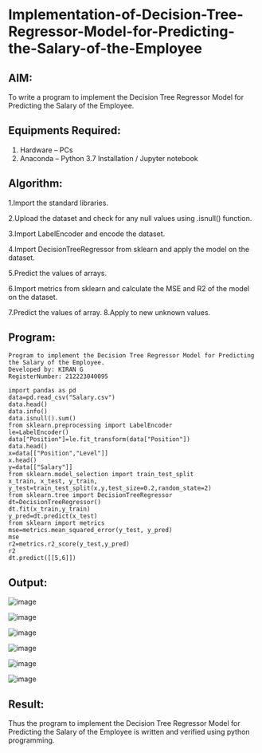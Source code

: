 # Implementation-of-Decision-Tree-Regressor-Model-for-Predicting-the-Salary-of-the-Employee

## AIM:
To write a program to implement the Decision Tree Regressor Model for Predicting the Salary of the Employee.

## Equipments Required:
1. Hardware – PCs
2. Anaconda – Python 3.7 Installation / Jupyter notebook

## Algorithm:

1.Import the standard libraries.

2.Upload the dataset and check for any null values using .isnull() function.

3.Import LabelEncoder and encode the dataset.

4.Import DecisionTreeRegressor from sklearn and apply the model on the dataset.

5.Predict the values of arrays.

6.Import metrics from sklearn and calculate the MSE and R2 of the model on the dataset.

7.Predict the values of array. 8.Apply to new unknown values.

## Program:
```
Program to implement the Decision Tree Regressor Model for Predicting the Salary of the Employee.
Developed by: KIRAN G
RegisterNumber: 212223040095
```

```
import pandas as pd
data=pd.read_csv("Salary.csv")
data.head()
data.info()
data.isnull().sum()
from sklearn.preprocessing import LabelEncoder
le=LabelEncoder()
data["Position"]=le.fit_transform(data["Position"])
data.head()
x=data[["Position","Level"]]
x.head()
y=data[["Salary"]]
from sklearn.model_selection import train_test_split
x_train, x_test, y_train, y_test=train_test_split(x,y,test_size=0.2,random_state=2)
from sklearn.tree import DecisionTreeRegressor
dt=DecisionTreeRegressor()
dt.fit(x_train,y_train)
y_pred=dt.predict(x_test)
from sklearn import metrics
mse=metrics.mean_squared_error(y_test, y_pred)
mse
r2=metrics.r2_score(y_test,y_pred)
r2
dt.predict([[5,6]])
```
## Output:
![image](https://github.com/user-attachments/assets/743e2526-2a50-475c-8c50-d7378637d372)

![image](https://github.com/user-attachments/assets/53109ac7-e806-47b4-9d29-e2879198872a)

![image](https://github.com/user-attachments/assets/53322e6b-66ac-40f6-8cb1-73f245276468)

![image](https://github.com/user-attachments/assets/3948e99d-f204-4b50-9173-691b6753a8f6)

![image](https://github.com/user-attachments/assets/d8b56baf-f9b8-448b-b16d-f18473157f11)

![image](https://github.com/user-attachments/assets/f4becee7-9f9c-4f4b-a6ba-c91b66fe9c95)


## Result:
Thus the program to implement the Decision Tree Regressor Model for Predicting the Salary of the Employee is written and verified using python programming.
